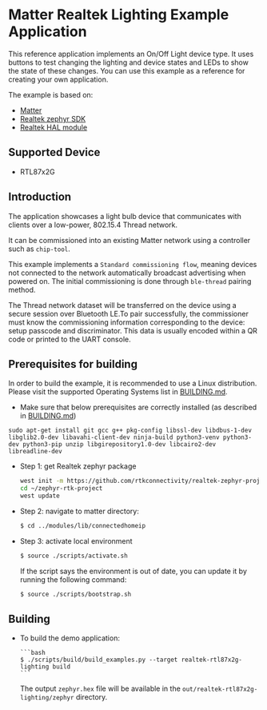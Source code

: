 # Matter Realtek Lighting Example Application

This reference application implements an On/Off Light device type. It uses
buttons to test changing the lighting and device states and LEDs to show the
state of these changes. You can use this example as a reference for creating
your own application.

The example is based on:

-   [Matter](https://github.com/project-chip/connectedhomeip)
-   [Realtek zephyr SDK](https://github.com/rtkconnectivity/zephyr)
-   [Realtek HAL module](https://github.com/rtkconnectivity/hal_realtek)

## Supported Device

-   RTL87x2G

## Introduction

The application showcases a light bulb device that communicates with clients
over a low-power, 802.15.4 Thread network.

It can be commissioned into an existing Matter network using a controller such
as `chip-tool`.

This example implements a `Standard commissioning flow`, meaning devices not
connected to the network automatically broadcast advertising when powered on.
The initial commissioning is done through `ble-thread` pairing method.

The Thread network dataset will be transferred on the device using a secure
session over Bluetooth LE.To pair successfully, the commissioner must know the
commissioning information corresponding to the device: setup passcode and
discriminator. This data is usually encoded within a QR code or printed to the
UART console.

## Prerequisites for building

In order to build the example, it is recommended to use a Linux distribution.
Please visit the supported Operating Systems list in
[BUILDING.md](../../../../docs/guides/BUILDING.md#prerequisites).

-   Make sure that below prerequisites are correctly installed (as described in
    [BUILDING.md](../../../../docs/guides/BUILDING.md#prerequisites))

```
sudo apt-get install git gcc g++ pkg-config libssl-dev libdbus-1-dev libglib2.0-dev libavahi-client-dev ninja-build python3-venv python3-dev python3-pip unzip libgirepository1.0-dev libcairo2-dev libreadline-dev
```

-   Step 1: get Realtek zephyr package

    ```bash
    west init -m https://github.com/rtkconnectivity/realtek-zephyr-project ~/zephyr-rtk-project
    cd ~/zephyr-rtk-project
    west update
    ```

-   Step 2: navigate to matter directory:

    ```bash
    $ cd ../modules/lib/connectedhomeip
    ```

-   Step 3: activate local environment

    ```bash
    $ source ./scripts/activate.sh
    ```

    If the script says the environment is out of date, you can update it by
    running the following command:

    ```bash
    $ source ./scripts/bootstrap.sh
    ```

## Building

-   To build the demo application:

        ```bash
        $ ./scripts/build/build_examples.py --target realtek-rtl87x2g-lighting build
        ```

    The output `zephyr.hex` file will be available in the
    `out/realtek-rtl87x2g-lighting/zephyr` directory.
